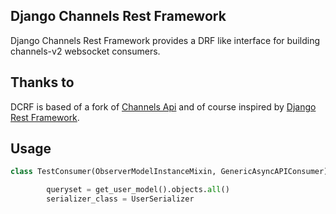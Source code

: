 Django Channels Rest Framework
------------------------------

Django Channels Rest Framework provides a DRF like interface for building channels-v2 websocket consumers.

Thanks to
---------

DCRF is based of a fork of [Channels Api](https://github.com/linuxlewis/channels-api) and of course inspired by [Django Rest Framework](http://www.django-rest-framework.org/).


Usage
-----

```python
class TestConsumer(ObserverModelInstanceMixin, GenericAsyncAPIConsumer):

		queryset = get_user_model().objects.all()
		serializer_class = UserSerializer

```
